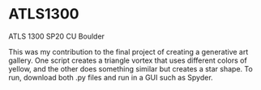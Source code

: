 # ATLS1300
ATLS 1300 SP20 CU Boulder

This was my contribution to the final project of creating a generative art gallery. One script creates a triangle vortex that uses different colors of yellow, and the other does something similar but creates a star shape. 
To run, download both .py files and run in a GUI such as Spyder.
